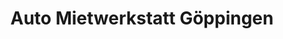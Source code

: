 ---
title: "Auto Mietwerkstatt Göppingen"
url: /goeppingen/auto-mietwerkstatt-goeppingen/
shop: Autowerkstatt
---